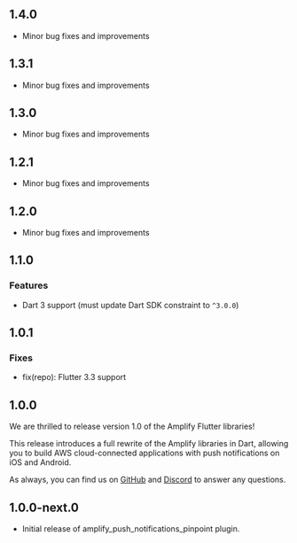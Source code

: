 ## 1.4.0

- Minor bug fixes and improvements

## 1.3.1

- Minor bug fixes and improvements

## 1.3.0

- Minor bug fixes and improvements

## 1.2.1

- Minor bug fixes and improvements

## 1.2.0

- Minor bug fixes and improvements

## 1.1.0

### Features
- Dart 3 support (must update Dart SDK constraint to `^3.0.0`)

## 1.0.1

### Fixes
- fix(repo): Flutter 3.3 support

## 1.0.0

We are thrilled to release version 1.0 of the Amplify Flutter libraries!

This release introduces a full rewrite of the Amplify libraries in Dart, allowing you to build AWS cloud-connected
applications with push notifications on iOS and Android.

As always, you can find us on [GitHub](https://github.com/aws-amplify/amplify-flutter/) and 
[Discord](https://discord.gg/jWVbPfC) to answer any questions.

## 1.0.0-next.0

- Initial release of amplify_push_notifications_pinpoint plugin.
